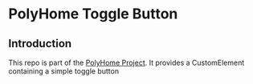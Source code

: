 # PolyHome Toggle Button

## Introduction

This repo is part of the [PolyHome Project](https://github.com/polyhome/polyhome). It provides a CustomElement containing a simple toggle button
